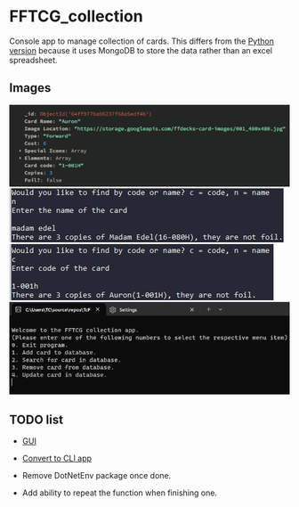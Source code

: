 # FFTCG_collection

Console app to manage collection of cards. This differs from the [Python version](https://github.com/TcPirate1/Excel_Searcher-Python) because it uses MongoDB to store the data rather than an excel spreadsheet.

## Images

![First mongodb document add through C#](/Images/first_mongodb_document_add.PNG?raw=true)
![Searching for card by name](/Images/find_card_by_name.PNG?raw=true)
![Searching for card by code](/Images/find_card_by_code.PNG?raw=true)
![Console appearance](/Images/console.PNG?raw=true)

## TODO list

- [GUI](https://github.com/TcPirate1/FF_collection_GUI)

- [Convert to CLI app](https://github.com/commandlineparser/commandline)

- Remove DotNetEnv package once done.

- Add ability to repeat the function when finishing one.
